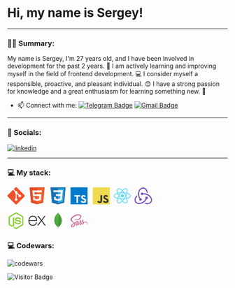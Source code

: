 

# Hi, my name is Sergey!

---

### :man_technologist: Summary:


My name is Sergey, I'm 27 years old, and I have been involved in development for the past 2 years. 🚀 I am actively learning and improving myself in the field of frontend development. 💻 I consider myself a responsible, proactive, and pleasant individual. 😊 I have a strong passion for knowledge and a great enthusiasm for learning something new. 🌟



- :mailbox: Сonnect with me: [![Telegram Badge](https://img.shields.io/badge/-drynkinSerg-blue?style=flat&logo=Telegram&logoColor=white)](https://t.me/drynkinSerg) [![Gmail Badge](https://img.shields.io/badge/-Gmail-red?style=flat&logo=Gmail&logoColor=white)](mailto:sergsmile29@gmail.com)

---

### 🤝 Socials:

  <div id="badges">
    <a href="https://www.linkedin.com/in/drynkinsergey" target="_blank">
      <img src="https://cdn-icons-png.flaticon.com/512/2504/2504799.png" width="40" height="40" alt="linkedin" />
    </a>

  </div>

---

### 💻 My stack:

<div>
  <img src="https://github.com/devicons/devicon/blob/master/icons/git/git-original.svg" title="git" alt="git" width="40" height="40"/>&nbsp
  <img src="https://github.com/devicons/devicon/blob/master/icons/html5/html5-original.svg" title="html5" alt="html5" width="40" height="40"/>&nbsp
  <img src="https://github.com/devicons/devicon/blob/master/icons/css3/css3-original.svg" title="css" alt="css" width="40" height="40"/>&nbsp
  <img src="https://github.com/devicons/devicon/blob/master/icons/typescript/typescript-original.svg" title="TypeScript" alt="TypeScript" width="40" height="40"/>
&nbsp
  <img src="https://github.com/devicons/devicon/blob/master/icons/javascript/javascript-original.svg" title="javascript" alt="javascript" width="40" height="40"/>&nbsp
  <img src="https://github.com/devicons/devicon/blob/master/icons/react/react-original.svg" title="reactjs" alt="reactjs" width="40" height="40"/>&nbsp
  <img src="https://github.com/devicons/devicon/blob/master/icons/redux/redux-original.svg" title="Redux Toolkit" alt="Redux Toolkit" width="40" height="40"/>&nbsp;



  
  <img src="https://github.com/devicons/devicon/blob/master/icons/nodejs/nodejs-original.svg" title="nodejs" alt="nodejs" width="40" height="40"/>&nbsp;
  <img src="https://github.com/devicons/devicon/blob/master/icons/express/express-original.svg" title="express" alt="express" width="40" height="40"/>&nbsp;
  <img src="https://github.com/devicons/devicon/blob/master/icons/mongodb/mongodb-original.svg" title="mongodb" alt="mongodb" width="40" height="40"/>&nbsp;
  <img src="https://github.com/devicons/devicon/blob/master/icons/sass/sass-original.svg" title="sass/scss" alt="sass/scss" width="40" height="40"/>&nbsp;
</div>


### 💻 Codewars:

![codewars](https://www.codewars.com/users/DrynkinSergey/badges/large)


![Visitor Badge](https://visitor-badge.laobi.icu/badge?page_id=DrynkinSergey)
